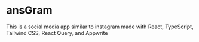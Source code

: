 # ansGram

This is a social media app similar to instagram made with React, TypeScript, Tailwind CSS, React Query, and Appwrite
